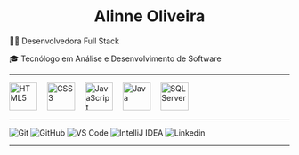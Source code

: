 <h1 align="center">Alinne Oliveira</h1>

<p> 👩‍💻 Desenvolvedora Full Stack </p>
 <p>  🎓 Tecnólogo em Análise e Desenvolvimento de Software </p>

---

<div align="left">
  <img src="https://cdn.jsdelivr.net/gh/devicons/devicon/icons/html5/html5-original.svg" height="50" alt="HTML5" />
  <img width="10"/>
  <img src="https://cdn.jsdelivr.net/gh/devicons/devicon/icons/css3/css3-original.svg" height="50" alt="CSS3" />
  <img width="10"/>
  <img src="https://cdn.jsdelivr.net/gh/devicons/devicon/icons/javascript/javascript-original.svg" height="50" alt="JavaScript" />
  <img width="10"/>
  <img src="https://cdn.jsdelivr.net/gh/devicons/devicon/icons/java/java-original.svg" height="50" alt="Java" />
  <img width="10"/>
  <img src="https://cdn.jsdelivr.net/gh/devicons/devicon@latest/icons/microsoftsqlserver/microsoftsqlserver-plain.svg" height="50" alt="SQLServer"/>
  <img width="10"/>
          </div>

---

<div align="left">
  <img src="https://img.shields.io/badge/Git-F05032?style=for-the-badge&logo=git&logoColor=white" alt="Git"/>
  <img src="https://img.shields.io/badge/GitHub-181717?style=for-the-badge&logo=github&logoColor=white" alt="GitHub"/>
  <img src="https://img.shields.io/badge/VS Code-007ACC?style=for-the-badge&logo=visualstudiocode&logoColor=white" alt="VS Code"/>
  <img src="https://img.shields.io/badge/IntelliJ IDEA-000000?style=for-the-badge&logo=intellijidea&logoColor=white" alt="IntelliJ IDEA"/>
   <img src="https://img.shields.io/badge/LinkedIn-0077B5?style=for-the-badge&logo=linkedin&logoColor=white" alt ="Linkedin"/>
</div>

---
<!--
### Estatísticas do GitHub
  <div align="center">
  <img src="https://github-readme-stats.vercel.app/api?username=alinneoliveira-dev&hide_title=false&hide_rank=false&show_icons=true&include_all_commits=true&count_private=true&disable_animations=false&theme=dracula&locale=pt-br&hide_border=false" height="150" />
  <img src="https://github-readme-stats.vercel.app/api/top-langs?username=alinneoliveira-dev&locale=pt-br&hide_title=false&layout=compact&card_width=320&langs_count=5&theme=dracula&hide_border=false" height="150" />
</div>
-->


